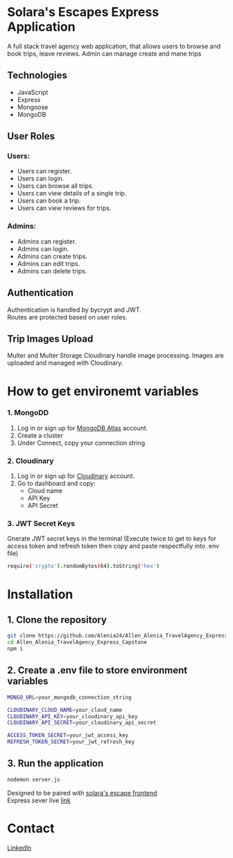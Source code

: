 # Solara's Escapes Express Application 
A full stack travel agency web application, that allows users to browse and book trips, leave reviews. Admin can manage create and mane trips

## Technologies
- JavaScript
- Express
- Mongoose
- MongoDB

## User Roles
### Users:
- Users can register.
- Users can login.
- Users can browse all trips.
- Users can view details of a single trip.
- Users can book a trip.
- Users can view reviews for trips.

### Admins:
- Admins can register.
- Admins can login.
- Admins can create trips.
- Admins can edit trips.
- Admins can delete trips.

 ## Authentication
Authentication is handled by bycrypt and JWT.<br>
Routes are protected based on user roles.

## Trip Images Upload
Multer and Multer Storage Cloudinary handle image processing.
Images are uploaded and managed with Cloudinary.

# How to get environemt variables
### 1. MongoDD
1. Log in or sign up for [MongoDB Atlas](https://www.mongodb.com/products/platform/atlas-database) account.
2. Create a cluster
3. Under Connect, copy your connection string

### 2. Cloudinary
1. Log in or sign up for [Cloudinary](https://cloudinary.com/) account.
2. Go to dashboard and copy:
   - Cloud name
   - API Key
   - API Secret
     
### 3. JWT Secret Keys
Gnerate JWT secret keys in the terminal (Execute twice to get to keys for access token and refresh token then copy and paste respectfully into .env file)
``` bash
require('crypto').randomBytes(64).toString('hex')
```

# Installation

## 1. Clone the repository
``` bash
git clone https://github.com/Alenia24/Allen_Alenia_TravelAgency_Express_Capstone.git
cd Allen_Alenia_TravelAgency_Express_Capstone
npm i
```

## 2. Create a .env file to store environment variables
``` bash
MONGO_URL=your_mongodb_connection_string

CLOUDINARY_CLOUD_NAME=your_cloud_name
CLOUDINARY_API_KEY=your_cloudinary_api_key
CLOUDINARY_API_SECRET=your_cloudinary_api_secret

ACCESS_TOKEN_SECRET=your_jwt_access_key
REFRESH_TOKEN_SECRET=your_jwt_refresh_key
```
## 3. Run the application
``` bash
nodemon server.js
```

Designed to be paired with [solara's escape frontend](https://github.com/Alenia24/Allen_Alenia_TravelAgency_React_Capstone)<br>
Express sever live [link](https://solaraescapebackend.onrender.com)

# Contact
[Linkedln](https://www.linkedin.com/in/aleniaallen/)





  
  


  
